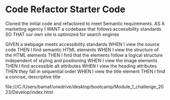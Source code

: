 # Code Refactor Starter Code
Cloned the initial code and refactored to meet Semantic requirements. 
AS A marketing agency
I WANT a codebase that follows accessibility standards
SO THAT our own site is optimized for search engines

GIVEN a webpage meets accessibility standards
WHEN I view the source code
THEN I find semantic HTML elements
WHEN I view the structure of the HTML elements
THEN I find that the elements follow a logical structure independent of styling and positioning
WHEN I view the image elements
THEN I find accessible alt attributes
WHEN I view the heading attributes
THEN they fall in sequential order
WHEN I view the title element
THEN I find a concise, descriptive title

file:///C:/Users/bamaf/onedrive/desktop/bootcamp/Module_1_challenge_2023/Develop/index.html

